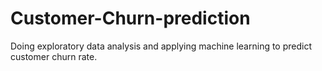 # Customer-Churn-prediction
Doing exploratory data analysis and applying machine learning to predict customer churn rate.
